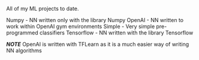 All of my ML projects to date. 

Numpy - NN written only with the library Numpy
OpenAI - NN written to work within OpenAI gym environments
Simple - Very simple pre-programmed classifiers
Tensorflow - NN written with the library Tensorflow

***NOTE***
OpenAI is written with TFLearn as it is a much easier way of writing NN algorithms
